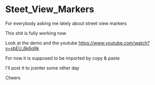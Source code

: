 # Steet_View_Markers

For everybody asking me lately about street view markers

This shit is fully working now

Look at the demo and the youtube https://www.youtube.com/watch?v=sbEU_6k6q9k

For now it is supposed to be imported by copy & paste

I'll post it to jcenter some other day

Cheers
